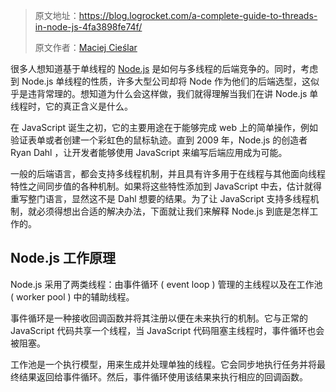 > 原文地址：https://blog.logrocket.com/a-complete-guide-to-threads-in-node-js-4fa3898fe74f/
>
> 原文作者：[Maciej Cieślar](https://github.com/maciejcieslar) 

很多人想知道基于单线程的 [Node.js](https://nodejs.org/en/) 是如何与多线程的后端竞争的。同时，考虑到 Node.js 单线程的性质，许多大型公司却将 Node 作为他们的后端选型，这似乎是违背常理的。想知道为什么会这样做，我们就得理解当我们在讲 Node.js 单线程时，它的真正含义是什么。

在 JavaScript 诞生之初，它的主要用途在于能够完成 web 上的简单操作，例如验证表单或者创建一个彩虹色的鼠标轨迹。直到 2009 年，Node.js 的创造者 Ryan Dahl ，让开发者能够使用 JavaScript 来编写后端应用成为可能。

一般的后端语言，都会支持多线程机制，并且具有许多用于在线程与其他面向线程特性之间同步值的各种机制。如果将这些特性添加到 JavaScript 中去，估计就得重写整门语言，显然这不是 Dahl 想要的结果。为了让 JavaScript 支持多线程机制，就必须得想出合适的解决办法，下面就让我们来解释 Node.js 到底是怎样工作的。

Node.js 工作原理
-----

Node.js 采用了两类线程：由事件循环 ( event loop ) 管理的主线程以及在工作池 ( worker pool ) 中的辅助线程。

事件循环是一种接收回调函数并将其注册以便在未来执行的机制。它与正常的 JavaScript 代码共享一个线程，当 JavaScript 代码阻塞主线程时，事件循环也会被阻塞。

工作池是一个执行模型，用来生成并处理单独的线程。它会同步地执行任务并将最终结果返回给事件循环。然后，事件循环使用该结果来执行相应的回调函数。


